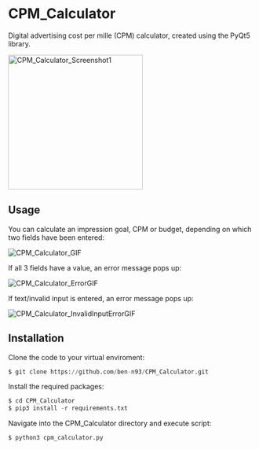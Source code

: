 # CPM_Calculator
Digital advertising cost per mille (CPM) calculator, created using the PyQt5 library.

<img width="274" alt="CPM_Calculator_Screenshot1" src="https://user-images.githubusercontent.com/84557025/146355127-3fa0dea7-5249-4eb0-8655-5e6c92faf0c5.png">

## Usage

You can calculate an impression goal, CPM or budget, depending on which two fields have been entered:

![CPM_Calculator_GIF](https://user-images.githubusercontent.com/84557025/146488624-2310d1c1-fc84-4398-b781-400ab55ace07.gif)

If all 3 fields have a value, an error message pops up:

![CPM_Calculator_ErrorGIF](https://user-images.githubusercontent.com/84557025/146488642-b219fc48-6263-494b-bfa1-5ac6398b48fd.gif)

If text/invalid input is entered, an error message pops up:

![CPM_Calculator_InvalidInputErrorGIF](https://user-images.githubusercontent.com/84557025/146634706-da582a06-3d53-4de1-9cf6-1b5ec18e91dc.gif)

## Installation

Clone the code to your virtual enviroment:

``` python
$ git clone https://github.com/ben-n93/CPM_Calculator.git
```
Install the required packages:

```python
$ cd CPM_Calculator
$ pip3 install -r requirements.txt
```

Navigate into the CPM_Calculator directory and execute script:
```python
$ python3 cpm_calculator.py
```
